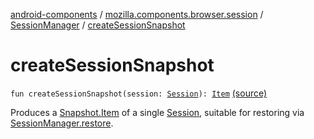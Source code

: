 [android-components](../../index.md) / [mozilla.components.browser.session](../index.md) / [SessionManager](index.md) / [createSessionSnapshot](./create-session-snapshot.md)

# createSessionSnapshot

`fun createSessionSnapshot(session: `[`Session`](../-session/index.md)`): `[`Item`](-snapshot/-item/index.md) [(source)](https://github.com/mozilla-mobile/android-components/blob/master/components/browser/session/src/main/java/mozilla/components/browser/session/SessionManager.kt#L86)

Produces a [Snapshot.Item](-snapshot/-item/index.md) of a single [Session](../-session/index.md), suitable for restoring via [SessionManager.restore](restore.md).

